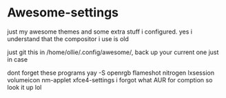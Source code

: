 # Awesome-settings
just my awesome themes and some extra stuff i configured. yes i understand that the compositor i use is old

just git this in /home/ollie/.config/awesome/, back up your current one just in case

dont forget these programs 
yay -S openrgb flameshot nitrogen lxsession volumeicon nm-applet xfce4-settings
i forgot what AUR for comption so look it up lol
